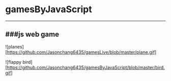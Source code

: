 # gamesByJavaScript
-----------
###js web game  
-----------
![planes][https://github.com/Jasonchang6435/gamesLive/blob/master/plane.gif]   

![flappy bird][https://github.com/Jasonchang6435/gamesByJavaScript/blob/master/bird.gif]

